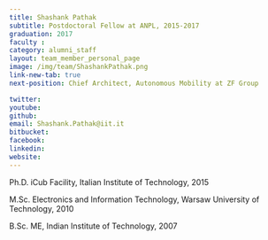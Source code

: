 ```yaml
---
title: Shashank Pathak
subtitle: Postdoctoral Fellow at ANPL, 2015-2017
graduation: 2017
faculty : 
category: alumni_staff
layout: team_member_personal_page
image: /img/team/ShashankPathak.png
link-new-tab: true
next-position: Chief Architect, Autonomous Mobility at ZF Group

twitter: 
youtube: 
github: 
email: Shashank.Pathak@iit.it
bitbucket: 
facebook: 
linkedin:
website:
---
```


Ph.D. iCub Facility, Italian Institute of Technology, 2015

M.Sc. Electronics and Information Technology,  Warsaw University of Technology, 2010

B.Sc. ME, Indian Institute of Technology, 2007



<!-- {% bibliography --query @*[year=2023] --group_by none %}
{% bibliography -q @*[c ~= {{ V. Indelman }}] %}
{% bibliography --sort authors %} -->
